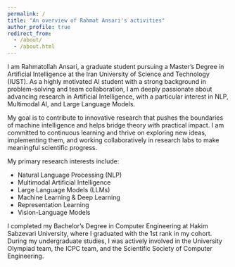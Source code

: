 ```yaml
---
permalink: /
title: "An overview of Rahmat Ansari's activities"
author_profile: true
redirect_from: 
  - /about/
  - /about.html
---
```


I am Rahmatollah Ansari, a graduate student pursuing a Master’s Degree in Artificial Intelligence at the Iran University of Science and Technology (IUST). As a highly motivated AI student with a strong background in problem-solving and team collaboration, I am deeply passionate about advancing research in Artificial Intelligence, with a particular interest in NLP, Multimodal AI, and Large Language Models.

My goal is to contribute to innovative research that pushes the boundaries of machine intelligence and helps bridge theory with practical impact. I am committed to continuous learning and thrive on exploring new ideas, implementing them, and working collaboratively in research labs to make meaningful scientific progress.

My primary research interests include:

- Natural Language Processing (NLP)
- Multimodal Artificial Intelligence
- Large Language Models (LLMs)
- Machine Learning & Deep Learning
- Representation Learning
- Vision-Language Models

I completed my Bachelor’s Degree in Computer Engineering at Hakim Sabzevari University, where I graduated with the 1st rank in my cohort. During my undergraduate studies, I was actively involved in the University Olympiad team, the ICPC team, and the Scientific Society of Computer Engineering.